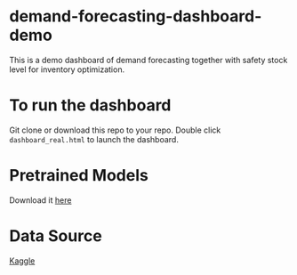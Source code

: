 # demand-forecasting-dashboard-demo

This is a demo dashboard of demand forecasting together with safety stock level for inventory optimization.

# To run the dashboard
Git clone or download this repo to your repo.
Double click `dashboard_real.html` to launch the dashboard.

# Pretrained Models
Download it [here](https://archive.org/download/demand-forecast-demo-models/models.zip)

# Data Source
[Kaggle](https://www.kaggle.com/c/demand-forecasting-kernels-only)
